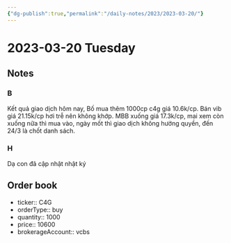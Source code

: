 ```yaml
---
{"dg-publish":true,"permalink":"/daily-notes/2023/2023-03-20/"}
---
```


# 2023-03-20 Tuesday

## Notes

### B

Kết quả giao dịch hôm nay, Bố mua thêm 1000cp c4g giá 10.6k/cp.
Bán vib giá 21.15k/cp hơi trễ nên không khớp.
MBB xuống giá 17.3k/cp, mai xem còn xuống nữa thì mua vào, ngày mốt thì giao dịch không hưởng quyền, đến 24/3 là chốt danh sách.

### H

Dạ con đã cập nhật nhật ký


## Order book

- ticker:: C4G
- orderType:: buy
- quantity:: 1000
- price:: 10600
- brokerageAccount:: vcbs
